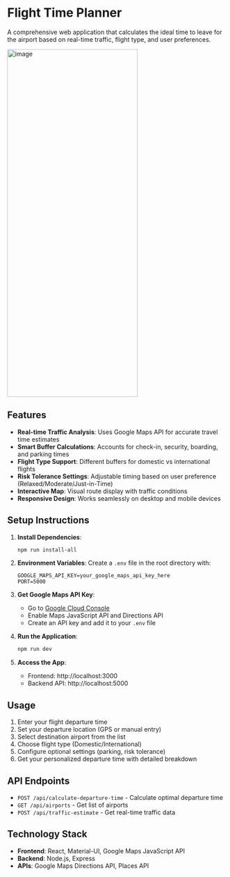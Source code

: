 # Flight Time Planner

A comprehensive web application that calculates the ideal time to leave for the airport based on real-time traffic, flight type, and user preferences.

<img width="300" height="800" alt="image" src="https://github.com/user-attachments/assets/d9b2dc1d-8916-471a-a9a3-812ba414aba3" />


## Features

- **Real-time Traffic Analysis**: Uses Google Maps API for accurate travel time estimates
- **Smart Buffer Calculations**: Accounts for check-in, security, boarding, and parking times
- **Flight Type Support**: Different buffers for domestic vs international flights
- **Risk Tolerance Settings**: Adjustable timing based on user preference (Relaxed/Moderate/Just-in-Time)
- **Interactive Map**: Visual route display with traffic conditions
- **Responsive Design**: Works seamlessly on desktop and mobile devices

## Setup Instructions

1. **Install Dependencies**:
   ```bash
   npm run install-all
   ```

2. **Environment Variables**:
   Create a `.env` file in the root directory with:
   ```
   GOOGLE_MAPS_API_KEY=your_google_maps_api_key_here
   PORT=5000
   ```

3. **Get Google Maps API Key**:
   - Go to [Google Cloud Console](https://console.cloud.google.com/)
   - Enable Maps JavaScript API and Directions API
   - Create an API key and add it to your `.env` file

4. **Run the Application**:
   ```bash
   npm run dev
   ```

5. **Access the App**:
   - Frontend: http://localhost:3000
   - Backend API: http://localhost:5000

## Usage

1. Enter your flight departure time
2. Set your departure location (GPS or manual entry)
3. Select destination airport from the list
4. Choose flight type (Domestic/International)
5. Configure optional settings (parking, risk tolerance)
6. Get your personalized departure time with detailed breakdown

## API Endpoints

- `POST /api/calculate-departure-time` - Calculate optimal departure time
- `GET /api/airports` - Get list of airports
- `POST /api/traffic-estimate` - Get real-time traffic data

## Technology Stack

- **Frontend**: React, Material-UI, Google Maps JavaScript API
- **Backend**: Node.js, Express
- **APIs**: Google Maps Directions API, Places API
